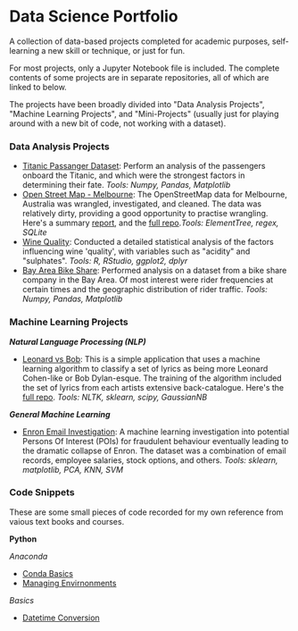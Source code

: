 # Data Science Portfolio

A collection of data-based projects completed for academic purposes, self-learning a new skill or technique, or just for fun.

For most projects, only a Jupyter Notebook file is included. The complete contents of some projects are in separate repositories, all of which are linked to below.

The projects have been broadly divided into "Data Analysis Projects", "Machine Learning Projects", and "Mini-Projects" (usually just for playing around with a new bit of code, not working with a dataset).

### Data Analysis Projects

  * [Titanic Passanger Dataset](https://github.com/tttgm/Data-Science-Portfolio/blob/master/Titanic%20Data%20Analysis.ipynb): Perform an analysis of the passengers onboard the Titanic, and which were the strongest factors in determining their fate. *Tools: Numpy, Pandas, Matplotlib*
  * [Open Street Map - Melbourne](https://github.com/tttgm/Data-Science-Portfolio/blob/master/OpenStreetMap%20data%20Melbourne.ipynb): The OpenStreetMap data for Melbourne, Australia was wrangled, investigated, and cleaned. The data was relatively dirty, providing a good opportunity to practise wrangling. Here's a summary [report](https://github.com/tttgm/Data-Science-Portfolio/blob/master/osm_report.ipynb), and the [full repo](https://github.com/tttgm/OSM-Data-Project).*Tools: ElementTree, regex, SQLite*
  * [Wine Quality](https://github.com/tttgm/Data-Science-Portfolio/blob/master/wine-quality-dataset.rmd): Conducted a detailed statistical analysis of the factors influencing wine 'quality', with variables such as "acidity" and "sulphates". *Tools: R, RStudio, ggplot2, dplyr*
  * [Bay Area Bike Share](https://github.com/tttgm/Data-Science-Portfolio/blob/master/Bay_Area_Bike_Share_Analysis.ipynb): Performed analysis on a dataset from a bike share company in the Bay Area. Of most interest were rider frequencies at certain times and the geographic distribution of rider traffic. *Tools: Numpy, Pandas, Matplotlib*

### Machine Learning Projects
**_Natural Language Processing (NLP)_**

 * [Leonard vs Bob](https://github.com/tttgm/Data-Science-Portfolio/blob/master/LeonardBobProj.ipynb): This is a simple application that uses a machine learning algorithm to classify a set of lyrics as being more Leonard Cohen-like or Bob Dylan-esque. The training of the algorithm included the set of lyrics from each artists extensive back-catalogue. Here's the [full repo](https://github.com/tttgm/LeonardOrBob). *Tools: NLTK, sklearn, scipy, GaussianNB*
 
**_General Machine Learning_**

 * [Enron Email Investigation](https://github.com/tttgm/Data-Science-Portfolio/blob/master/EnronEmailInvestigation-ML.ipynb): A machine learning investigation into potential Persons Of Interest (POIs) for fraudulent behaviour eventually leading to the dramatic collapse of Enron. The dataset was a combination of email records, employee salaries, stock options, and others. *Tools: sklearn, matplotlib, PCA, KNN, SVM*

### Code Snippets
These are some small pieces of code recorded for my own reference from vaious text books and courses.

**Python**

_Anaconda_

 * [Conda Basics](https://github.com/tttgm/code-snippets/blob/master/Anaconda/conda_basics.py)
 * [Managing Envirnonments](https://github.com/tttgm/code-snippets/blob/master/Anaconda/managing_environments.py)

_Basics_
 * [Datetime Conversion](https://github.com/tttgm/code-snippets/blob/master/python-basics/datetime_conversion.py)
